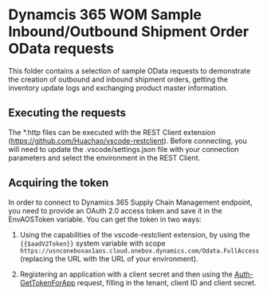 # Dynamcis 365 WOM Sample Inbound/Outbound Shipment Order OData requests

This folder contains a selection of sample OData requests to demonstrate the creation of outbound and inbound shipment orders, getting the inventory update logs and exchanging product master information.

## Executing the requests

The *.http files can be executed with the REST Client extension (https://github.com/Huachao/vscode-restclient). Before connecting, you will need to update the .vscode/settings.json file with your connection parameters and select the environment in the REST Client.

## Acquiring the token

In order to connect to Dynamics 365 Supply Chain Management endpoint, you need to provide an OAuth 2.0 access token and save it in the EnvAOSToken variable. You can get the token in two ways:

1. Using the capabilities of the vscode-restclient extension, by using the `{{$aadV2Token}}` system variable with scope `https://usnconeboxax1aos.cloud.onebox.dynamics.com/Odata.FullAccess` (replacing the URL with the URL of your environment).

2. Registering an application with a client secret and then using the [Auth-GetTokenForApp](Auth-GetTokenForApp.http) request, filling in the tenant, client ID and client secret.